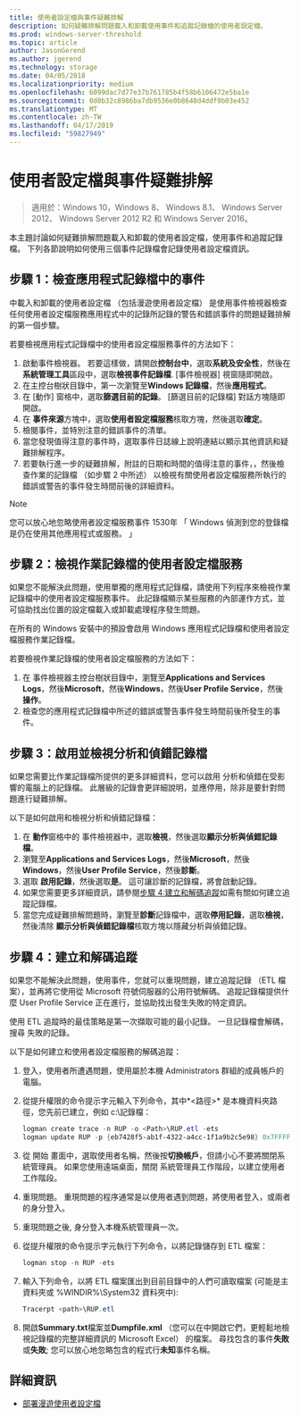```yaml
---
title: 使用者設定檔與事件疑難排解
description: 如何疑難排解問題載入和卸載使用事件和追蹤記錄檔的使用者設定檔。
ms.prod: windows-server-threshold
ms.topic: article
author: JasonGerend
ms.author: jgerend
ms.technology: storage
ms.date: 04/05/2018
ms.localizationpriority: medium
ms.openlocfilehash: 6099dac7d77e37b761785b4f58b6106472e5ba1e
ms.sourcegitcommit: 0d0b32c8986ba7db9536e0b8648d4ddf9b03e452
ms.translationtype: MT
ms.contentlocale: zh-TW
ms.lasthandoff: 04/17/2019
ms.locfileid: "59827949"
---
```

# <a name="troubleshoot-user-profiles-with-events"></a>使用者設定檔與事件疑難排解

>適用於：Windows 10，Windows 8、 Windows 8.1、 Windows Server 2012、 Windows Server 2012 R2 和 Windows Server 2016。

本主題討論如何疑難排解問題載入和卸載的使用者設定檔，使用事件和追蹤記錄檔。 下列各節說明如何使用三個事件記錄檔會記錄使用者設定檔資訊。

## <a name="step-1-checking-events-in-the-application-log"></a>步驟 1：檢查應用程式記錄檔中的事件

中載入和卸載的使用者設定檔 （包括漫遊使用者設定檔） 是使用事件檢視器檢查任何使用者設定檔服務應用程式中的記錄所記錄的警告和錯誤事件的問題疑難排解的第一個步驟。

若要檢視應用程式記錄檔中的使用者設定檔服務事件的方法如下：

1. 啟動事件檢視器。 若要這樣做，請開啟**控制台中**，選取**系統及安全性**，然後在**系統管理工具**區段中，選取**檢視事件記錄檔**. [事件檢視器] 視窗隨即開啟。
2. 在主控台樹狀目錄中，第一次瀏覽至**Windows 記錄檔**，然後**應用程式**。
3. 在 [動作] 窗格中，選取**篩選目前的記錄**。 [篩選目前的記錄檔] 對話方塊隨即開啟。
4. 在 **事件來源**方塊中，選取**使用者設定檔服務**核取方塊，然後選取**確定**。
5. 檢閱事件，並特別注意的錯誤事件的清單。
6. 當您發現值得注意的事件時，選取事件日誌線上說明連結以顯示其他資訊和疑難排解程序。
7. 若要執行進一步的疑難排解，附註的日期和時間的值得注意的事件，，然後檢查作業的記錄檔 （如步驟 2 中所述） 以檢視有關使用者設定檔服務所執行的錯誤或警告的事件發生時間前後的詳細資料。

>[!NOTE]
>您可以放心地忽略使用者設定檔服務事件 1530年 「 Windows 偵測到您的登錄檔是仍在使用其他應用程式或服務。 」

## <a name="step-2-view-the-operational-log-for-the-user-profile-service"></a>步驟 2：檢視作業記錄檔的使用者設定檔服務

如果您不能解決此問題，使用單獨的應用程式記錄檔，請使用下列程序來檢視作業記錄檔中的使用者設定檔服務事件。 此記錄檔顯示某些服務的內部運作方式，並可協助找出位置的設定檔載入或卸載處理程序發生問題。

在所有的 Windows 安裝中的預設會啟用 Windows 應用程式記錄檔和使用者設定檔服務作業記錄檔。

若要檢視作業記錄檔的使用者設定檔服務的方法如下：

1. 在 事件檢視器主控台樹狀目錄中，瀏覽至**Applications and Services Logs**，然後**Microsoft**，然後**Windows**，然後**User Profile Service**，然後**操作**。
2. 檢查您的應用程式記錄檔中所述的錯誤或警告事件發生時間前後所發生的事件。

## <a name="step-3-enable-and-view-analytic-and-debug-logs"></a>步驟 3：啟用並檢視分析和偵錯記錄檔

如果您需要比作業記錄檔所提供的更多詳細資料，您可以啟用 分析和偵錯在受影響的電腦上的記錄檔。 此層級的記錄會更詳細說明，並應停用，除非是要針對問題進行疑難排解。

以下是如何啟用和檢視分析和偵錯記錄檔：

1. 在 **動作**窗格中的 事件檢視器中，選取**檢視**，然後選取**顯示分析與偵錯記錄檔**。
2. 瀏覽至**Applications and Services Logs**，然後**Microsoft**，然後**Windows**，然後**User Profile Service**，然後**診斷**。
3. 選取 **啟用記錄**，然後選取**是**。 這可讓診斷的記錄檔，將會啟動記錄。
4. 如果您需要更多詳細資訊，請參閱[步驟 4:建立和解碼追蹤](#step-4:-creating-and-decoding-a-trace)如需有關如何建立追蹤記錄檔。
5. 當您完成疑難排解問題時，瀏覽至**診斷**記錄檔中，選取**停用記錄**，選取**檢視**，然後清除 **顯示分析與偵錯記錄檔**核取方塊以隱藏分析與偵錯記錄。

## <a name="step-4-creating-and-decoding-a-trace"></a>步驟 4：建立和解碼追蹤

如果您不能解決此問題，使用事件，您就可以重現問題，建立追蹤記錄 （ETL 檔案），並再將它使用從 Microsoft 符號伺服器的公用符號解碼。 追蹤記錄檔提供什麼 User Profile Service 正在進行，並協助找出發生失敗的特定資訊。

使用 ETL 追蹤時的最佳策略是第一次擷取可能的最小記錄。 一旦記錄檔會解碼，搜尋 失敗的記錄。

以下是如何建立和使用者設定檔服務的解碼追蹤：

1. 登入，使用者所遭遇問題，使用屬於本機 Administrators 群組的成員帳戶的電腦。
2. 從提升權限的命令提示字元輸入下列命令，其中*\<路徑\>* 是本機資料夾路徑，您先前已建立，例如 c:\\記錄檔：
        
    ```PowerShell
    logman create trace -n RUP -o <Path>\RUP.etl -ets
    logman update RUP -p {eb7428f5-ab1f-4322-a4cc-1f1a9b2c5e98} 0x7FFFFFFF 0x7 -ets
    ```
3. 從 開始 畫面中，選取使用者名稱，然後按**切換帳戶**，但請小心不要將關閉系統管理員。 如果您使用遠端桌面，關閉 系統管理員工作階段，以建立使用者工作階段。
4. 重現問題。 重現問題的程序通常是以使用者遇到問題，將使用者登入，或兩者的身分登入。
5. 重現問題之後, 身分登入本機系統管理員一次。
6. 從提升權限的命令提示字元執行下列命令，以將記錄儲存到 ETL 檔案：
  
    ```PowerShell
    logman stop -n RUP -ets
    ```
7. 輸入下列命令，以將 ETL 檔案匯出到目前目錄中的人們可讀取檔案 (可能是主資料夾或 %WINDIR%\\System32 資料夾中):
    
    ```PowerShell
    Tracerpt <path>\RUP.etl
    ```
8. 開啟**Summary.txt**檔案並**Dumpfile.xml** （您可以在中開啟它們，更輕鬆地檢視記錄檔的完整詳細資訊的 Microsoft Excel） 的檔案。 尋找包含的事件**失敗**或**失敗**; 您可以放心地忽略包含的程式行**未知**事件名稱。

## <a name="more-information"></a>詳細資訊

* [部署漫遊使用者設定檔](deploy-roaming-user-profiles.md)
